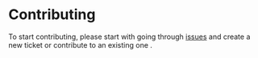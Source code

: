 # Contributing

To start contributing, please start with going through [issues](issues) and create a new ticket or contribute to an existing one .
